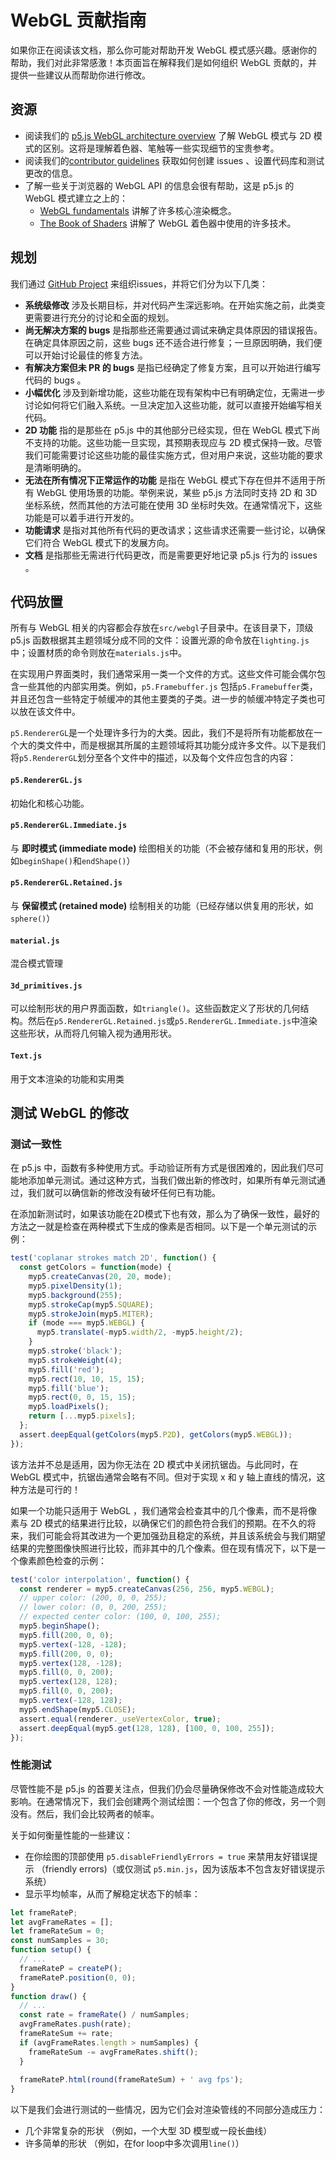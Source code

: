 <!-- 如何开始着手处理 p5.js WebGL 模式的源代码。 -->

# WebGL 贡献指南

如果你正在阅读该文档，那么你可能对帮助开发 WebGL 模式感兴趣。感谢你的帮助，我们对此非常感激！本页面旨在解释我们是如何组织 WebGL 贡献的，并提供一些建议从而帮助你进行修改。

## 资源

- 阅读我们的 [p5.js WebGL architecture overview](../webgl_mode_architecture.md) 了解 WebGL 模式与 2D 模式的区别。这将是理解着色器、笔触等一些实现细节的宝贵参考。
- 阅读我们的[contributor guidelines](https://p5js.org/contributor-docs/#/./contributor_guidelines) 获取如何创建 issues 、设置代码库和测试更改的信息。
- 了解一些关于浏览器的 WebGL API 的信息会很有帮助，这是 p5.js 的 WebGL 模式建立之上的：
  - [WebGL fundamentals](https://webglfundamentals.org/) 讲解了许多核心渲染概念。
  - [The Book of Shaders](https://thebookofshaders.com/) 讲解了 WebGL 着色器中使用的许多技术。

## 规划

  我们通过 [GitHub Project](https://github.com/orgs/processing/projects/5) 来组织issues，并将它们分为以下几类：

- **系统级修改** 涉及长期目标，并对代码产生深远影响。在开始实施之前，此类变更需要进行充分的讨论和全面的规划。
- **尚无解决方案的 bugs** 是指那些还需要通过调试来确定具体原因的错误报告。在确定具体原因之前，这些 bugs 还不适合进行修复；一旦原因明确，我们便可以开始讨论最佳的修复方法。
- **有解决方案但未 PR 的 bugs** 是指已经确定了修复方案，且可以开始进行编写代码的 bugs 。
- **小幅优化** 涉及到新增功能，这些功能在现有架构中已有明确定位，无需进一步讨论如何将它们融入系统。一旦决定加入这些功能，就可以直接开始编写相关代码。
- **2D 功能** 指的是那些在 p5.js 中的其他部分已经实现，但在 WebGL 模式下尚不支持的功能。这些功能一旦实现，其预期表现应与 2D 模式保持一致。尽管我们可能需要讨论这些功能的最佳实施方式，但对用户来说，这些功能的要求是清晰明确的。
- **无法在所有情况下正常运作的功能** 是指在 WebGL 模式下存在但并不适用于所有 WebGL 使用场景的功能。举例来说，某些 p5.js 方法同时支持 2D 和 3D 坐标系统，然而其他的方法可能在使用 3D 坐标时失效。在通常情况下，这些功能是可以着手进行开发的。
- **功能请求** 是指对其他所有代码的更改请求；这些请求还需要一些讨论，以确保它们符合 WebGL 模式下的发展方向。
- **文档** 是指那些无需进行代码更改，而是需要更好地记录 p5.js 行为的 issues 。

## 代码放置

所有与 WebGL 相关的内容都会存放在`src/webgl`子目录中。在该目录下，顶级 p5.js 函数根据其主题领域分成不同的文件：设置光源的命令放在`lighting.js`中；设置材质的命令则放在`materials.js`中。

在实现用户界面类时，我们通常采用一类一个文件的方式。这些文件可能会偶尔包含一些其他的内部实用类。例如，`p5.Framebuffer.js` 包括`p5.Framebuffer`类，并且还包含一些特定于帧缓冲的其他主要类的子类。进一步的帧缓冲特定子类也可以放在该文件中。

`p5.RendererGL`是一个处理许多行为的大类。因此，我们不是将所有功能都放在一个大的类文件中，而是根据其所属的主题领域将其功能分成许多文件。以下是我们将`p5.RendererGL`划分至各个文件中的描述，以及每个文件应包含的内容：

#### `p5.RendererGL.js`

初始化和核心功能。

#### `p5.RendererGL.Immediate.js`

与 **即时模式 (immediate mode)** 绘图相关的功能（不会被存储和复用的形状，例如`beginShape()`和`endShape()`）

#### `p5.RendererGL.Retained.js`

与 **保留模式 (retained mode)** 绘制相关的功能（已经存储以供复用的形状，如`sphere()`）

#### `material.js`

混合模式管理

#### `3d_primitives.js`

可以绘制形状的用户界面函数，如`triangle()`。这些函数定义了形状的几何结构。然后在`p5.RendererGL.Retained.js`或`p5.RendererGL.Immediate.js`中渲染这些形状，从而将几何输入视为通用形状。

#### `Text.js`

用于文本渲染的功能和实用类

## 测试 WebGL 的修改

### 测试一致性

在 p5.js 中，函数有多种使用方式。手动验证所有方式是很困难的，因此我们尽可能地添加单元测试。通过这种方式，当我们做出新的修改时，如果所有单元测试通过，我们就可以确信新的修改没有破坏任何已有功能。

在添加新测试时，如果该功能在2D模式下也有效，那么为了确保一致性，最好的方法之一就是检查在两种模式下生成的像素是否相同。以下是一个单元测试的示例：

```js
test('coplanar strokes match 2D', function() {
  const getColors = function(mode) {
    myp5.createCanvas(20, 20, mode);
    myp5.pixelDensity(1);
    myp5.background(255);
    myp5.strokeCap(myp5.SQUARE);
    myp5.strokeJoin(myp5.MITER);
    if (mode === myp5.WEBGL) {
      myp5.translate(-myp5.width/2, -myp5.height/2);
    }
    myp5.stroke('black');
    myp5.strokeWeight(4);
    myp5.fill('red');
    myp5.rect(10, 10, 15, 15);
    myp5.fill('blue');
    myp5.rect(0, 0, 15, 15);
    myp5.loadPixels();
    return [...myp5.pixels];
  };
  assert.deepEqual(getColors(myp5.P2D), getColors(myp5.WEBGL));
});
```

该方法并不总是适用，因为你无法在 2D 模式中关闭抗锯齿。与此同时，在 WebGL 模式中，抗锯齿通常会略有不同。但对于实现 x 和 y 轴上直线的情况，这种方法是可行的！

如果一个功能只适用于 WebGL ，我们通常会检查其中的几个像素，而不是将像素与 2D 模式的结果进行比较，以确保它们的颜色符合我们的预期。在不久的将来，我们可能会将其改进为一个更加强劲且稳定的系统，并且该系统会与我们期望结果的完整图像快照进行比较，而非其中的几个像素。但在现有情况下，以下是一个像素颜色检查的示例：

```js
test('color interpolation', function() {
  const renderer = myp5.createCanvas(256, 256, myp5.WEBGL);
  // upper color: (200, 0, 0, 255);
  // lower color: (0, 0, 200, 255);
  // expected center color: (100, 0, 100, 255);
  myp5.beginShape();
  myp5.fill(200, 0, 0);
  myp5.vertex(-128, -128);
  myp5.fill(200, 0, 0);
  myp5.vertex(128, -128);
  myp5.fill(0, 0, 200);
  myp5.vertex(128, 128);
  myp5.fill(0, 0, 200);
  myp5.vertex(-128, 128);
  myp5.endShape(myp5.CLOSE);
  assert.equal(renderer._useVertexColor, true);
  assert.deepEqual(myp5.get(128, 128), [100, 0, 100, 255]);
});
```

### 性能测试

尽管性能不是 p5.js 的首要关注点，但我们仍会尽量确保修改不会对性能造成较大影响。在通常情况下，我们会创建两个测试绘图：一个包含了你的修改，另一个则没有。然后，我们会比较两者的帧率。

关于如何衡量性能的一些建议：

- 在你绘图的顶部使用 `p5.disableFriendlyErrors = true` 来禁用友好错误提示 （friendly errors)（或仅测试 `p5.min.js`，因为该版本不包含友好错误提示系统）
- 显示平均帧率，从而了解稳定状态下的帧率：

```js
let frameRateP;
let avgFrameRates = [];
let frameRateSum = 0;
const numSamples = 30;
function setup() {
  // ...
  frameRateP = createP();
  frameRateP.position(0, 0);
}
function draw() {
  // ...
  const rate = frameRate() / numSamples;
  avgFrameRates.push(rate);
  frameRateSum += rate;
  if (avgFrameRates.length > numSamples) {
    frameRateSum -= avgFrameRates.shift();
  }
 
  frameRateP.html(round(frameRateSum) + ' avg fps');
}
```
以下是我们会进行测试的一些情况，因为它们会对渲染管线的不同部分造成压力：

- 几个非常复杂的形状 （例如，一个大型 3D 模型或一段长曲线）
- 许多简单的形状 （例如，在for loop中多次调用`line()`）
